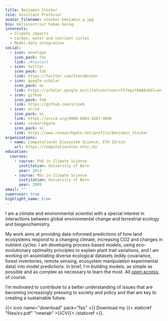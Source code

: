 ```yaml
---
title: Benjamin Stocker
role: Assistant Professor
avatar_filename: stocker-benjamin_q.jpg
bio: Heliocentrist human being.
interests:
  - Climate impacts
  - Carbon, water and nutrient cycles
  - Model-data integration
social:
  - icon: envelope
    icon_pack: fas
    link: /#contact
  - icon: twitter
    icon_pack: fab
    link: https://twitter.com/SteniBocker
  - icon: google-scholar
    icon_pack: ai
    link: https://scholar.google.es/citations?user=TX7egiYAAAAJ&hl=en
  - icon: github
    icon_pack: fab
    link: https://github.com/stineb
  - icon: orcid
    icon_pack: ai
    link: https://orcid.org/0000-0003-2697-9096
  - icon: researchgate
    icon_pack: ai
    link: https://www.researchgate.net/profile/Benjamin_Stocker
organizations:
  - name: Computational Ecosystem Science, ETH Zürich
    url: https://computationales.ethz.ch/
education:
  courses:
    - course: PhD in Climate Science
      institution: University of Bern
      year: 2013
    - course: MSc in Climate Science
      institution: University of Bern
      year: 2009
email: ""
superuser: true
highlight_name: true
---
```


I am a climate and environmental scientist with a special interest in interactions between global environmental change and terrestrial ecology and biogeochemistry. 

My work aims at providing data-informed predictions of how land ecosystems respond to a changing climate, increasing CO2 and changes in nutrient cycles. I am developing process-based models, using eco-evolutionary optimality principles to explain plant trait variations, and I am working on assimilating diverse ecological datasets (eddy covariance, forest inventories, remote sensing, ecosystem manipulation experimental data) into model predictions. In brief, I'm building models, as simple as possible and as complex as necessary to learn the most. All [open access](https://github.com/stineb), of course.

I’m motivated to contribute to a better understanding of issues that are becoming increasingly pressing to society and policy and that are key to creating a sustainable future.  

{{< icon name="download" pack="fas" >}} Download my {{< staticref "files/cv.pdf" "newtab" >}}CV{{< /staticref >}}.
